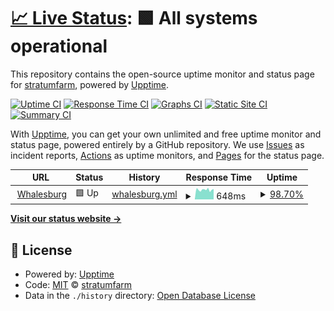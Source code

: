 # [📈 Live Status](https://stratumfarm.github.io/upptime): <!--live status--> **🟩 All systems operational**

This repository contains the open-source uptime monitor and status page for [stratumfarm](https://stratum.farm), powered by [Upptime](https://github.com/upptime/upptime).

[![Uptime CI](https://github.com/stratumfarm/upptime/workflows/Uptime%20CI/badge.svg)](https://github.com/stratumfarm/upptime/actions?query=workflow%3A%22Uptime+CI%22)
[![Response Time CI](https://github.com/stratumfarm/upptime/workflows/Response%20Time%20CI/badge.svg)](https://github.com/stratumfarm/upptime/actions?query=workflow%3A%22Response+Time+CI%22)
[![Graphs CI](https://github.com/stratumfarm/upptime/workflows/Graphs%20CI/badge.svg)](https://github.com/stratumfarm/upptime/actions?query=workflow%3A%22Graphs+CI%22)
[![Static Site CI](https://github.com/stratumfarm/upptime/workflows/Static%20Site%20CI/badge.svg)](https://github.com/stratumfarm/upptime/actions?query=workflow%3A%22Static+Site+CI%22)
[![Summary CI](https://github.com/stratumfarm/upptime/workflows/Summary%20CI/badge.svg)](https://github.com/stratumfarm/upptime/actions?query=workflow%3A%22Summary+CI%22)

With [Upptime](https://upptime.js.org), you can get your own unlimited and free uptime monitor and status page, powered entirely by a GitHub repository. We use [Issues](https://github.com/stratumfarm/upptime/issues) as incident reports, [Actions](https://github.com/stratumfarm/upptime/actions) as uptime monitors, and [Pages](https://stratumfarm.github.io/upptime) for the status page.

<!--start: status pages-->
<!-- This summary is generated by Upptime (https://github.com/upptime/upptime) -->
<!-- Do not edit this manually, your changes will be overwritten -->
<!-- prettier-ignore -->
| URL | Status | History | Response Time | Uptime |
| --- | ------ | ------- | ------------- | ------ |
| <img alt="" src="https://favicons.githubusercontent.com/whalesburg.com" height="13"> [Whalesburg](https://whalesburg.com) | 🟩 Up | [whalesburg.yml](https://github.com/stratumfarm/upptime/commits/HEAD/history/whalesburg.yml) | <details><summary><img alt="Response time graph" src="./graphs/whalesburg/response-time-week.png" height="20"> 648ms</summary><br><a href="https://status.whalesburg.com/history/whalesburg"><img alt="Response time 648" src="https://img.shields.io/endpoint?url=https%3A%2F%2Fraw.githubusercontent.com%2Fstratumfarm%2Fupptime%2FHEAD%2Fapi%2Fwhalesburg%2Fresponse-time.json"></a><br><a href="https://status.whalesburg.com/history/whalesburg"><img alt="24-hour response time 599" src="https://img.shields.io/endpoint?url=https%3A%2F%2Fraw.githubusercontent.com%2Fstratumfarm%2Fupptime%2FHEAD%2Fapi%2Fwhalesburg%2Fresponse-time-day.json"></a><br><a href="https://status.whalesburg.com/history/whalesburg"><img alt="7-day response time 648" src="https://img.shields.io/endpoint?url=https%3A%2F%2Fraw.githubusercontent.com%2Fstratumfarm%2Fupptime%2FHEAD%2Fapi%2Fwhalesburg%2Fresponse-time-week.json"></a><br><a href="https://status.whalesburg.com/history/whalesburg"><img alt="30-day response time 648" src="https://img.shields.io/endpoint?url=https%3A%2F%2Fraw.githubusercontent.com%2Fstratumfarm%2Fupptime%2FHEAD%2Fapi%2Fwhalesburg%2Fresponse-time-month.json"></a><br><a href="https://status.whalesburg.com/history/whalesburg"><img alt="1-year response time 648" src="https://img.shields.io/endpoint?url=https%3A%2F%2Fraw.githubusercontent.com%2Fstratumfarm%2Fupptime%2FHEAD%2Fapi%2Fwhalesburg%2Fresponse-time-year.json"></a></details> | <details><summary><a href="https://status.whalesburg.com/history/whalesburg">98.70%</a></summary><a href="https://status.whalesburg.com/history/whalesburg"><img alt="All-time uptime 98.70%" src="https://img.shields.io/endpoint?url=https%3A%2F%2Fraw.githubusercontent.com%2Fstratumfarm%2Fupptime%2FHEAD%2Fapi%2Fwhalesburg%2Fuptime.json"></a><br><a href="https://status.whalesburg.com/history/whalesburg"><img alt="24-hour uptime 99.16%" src="https://img.shields.io/endpoint?url=https%3A%2F%2Fraw.githubusercontent.com%2Fstratumfarm%2Fupptime%2FHEAD%2Fapi%2Fwhalesburg%2Fuptime-day.json"></a><br><a href="https://status.whalesburg.com/history/whalesburg"><img alt="7-day uptime 98.70%" src="https://img.shields.io/endpoint?url=https%3A%2F%2Fraw.githubusercontent.com%2Fstratumfarm%2Fupptime%2FHEAD%2Fapi%2Fwhalesburg%2Fuptime-week.json"></a><br><a href="https://status.whalesburg.com/history/whalesburg"><img alt="30-day uptime 98.70%" src="https://img.shields.io/endpoint?url=https%3A%2F%2Fraw.githubusercontent.com%2Fstratumfarm%2Fupptime%2FHEAD%2Fapi%2Fwhalesburg%2Fuptime-month.json"></a><br><a href="https://status.whalesburg.com/history/whalesburg"><img alt="1-year uptime 98.70%" src="https://img.shields.io/endpoint?url=https%3A%2F%2Fraw.githubusercontent.com%2Fstratumfarm%2Fupptime%2FHEAD%2Fapi%2Fwhalesburg%2Fuptime-year.json"></a></details>

<!--end: status pages-->

[**Visit our status website →**](https://stratumfarm.github.io/upptime)

## 📄 License

- Powered by: [Upptime](https://github.com/upptime/upptime)
- Code: [MIT](./LICENSE) © [stratumfarm](https://stratum.farm)
- Data in the `./history` directory: [Open Database License](https://opendatacommons.org/licenses/odbl/1-0/)
